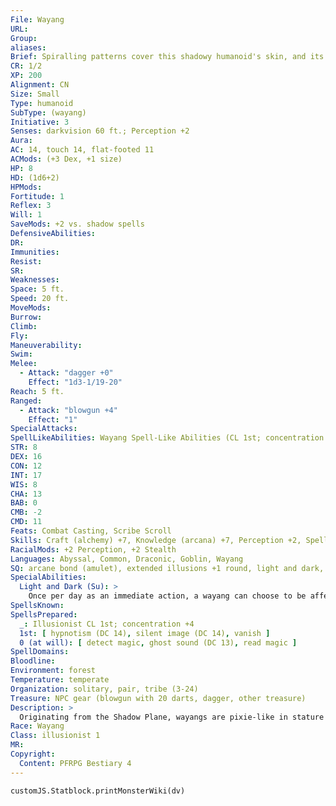 ```yaml
---
File: Wayang
URL: 
Group: 
aliases: 
Brief: Spiralling patterns cover this shadowy humanoid's skin, and its black hair trails away in wisps.
CR: 1/2
XP: 200
Alignment: CN
Size: Small
Type: humanoid
SubType: (wayang)
Initiative: 3
Senses: darkvision 60 ft.; Perception +2
Aura: 
AC: 14, touch 14, flat-footed 11
ACMods: (+3 Dex, +1 size)
HP: 8
HD: (1d6+2)
HPMods: 
Fortitude: 1
Reflex: 3
Will: 1
SaveMods: +2 vs. shadow spells
DefensiveAbilities: 
DR: 
Immunities: 
Resist: 
SR: 
Weaknesses: 
Space: 5 ft.
Speed: 20 ft.
MoveMods: 
Burrow: 
Climb: 
Fly: 
Maneuverability: 
Swim: 
Melee: 
  - Attack: "dagger +0"
    Effect: "1d3-1/19-20"
Reach: 5 ft.
Ranged: 
  - Attack: "blowgun +4"
    Effect: "1"
SpecialAttacks: 
SpellLikeAbilities: Wayang Spell-Like Abilities (CL 1st; concentration +2)  1/day-ghost sound (DC 11), pass without trace, ventriloquism (DC 12)   Arcane School Spell-Like Abilities (CL 1st; concentration +4)  6/day-blinding ray
STR: 8
DEX: 16
CON: 12
INT: 17
WIS: 8
CHA: 13
BAB: 0
CMB: -2
CMD: 11
Feats: Combat Casting, Scribe Scroll
Skills: Craft (alchemy) +7, Knowledge (arcana) +7, Perception +2, Spellcraft +7, Stealth +10
RacialMods: +2 Perception, +2 Stealth
Languages: Abyssal, Common, Draconic, Goblin, Wayang
SQ: arcane bond (amulet), extended illusions +1 round, light and dark, shadow magic
SpecialAbilities:
  Light and Dark (Su): >
    Once per day as an immediate action, a wayang can choose to be affected by positive and negative energy effects as if it were an undead creature, taking damage from positive energy and healing damage from negative energy. This ability lasts for 1 minute.
SpellsKnown: 
SpellsPrepared:
  _: Illusionist CL 1st; concentration +4
  1st: [ hypnotism (DC 14), silent image (DC 14), vanish ]
  0 (at will): [ detect magic, ghost sound (DC 13), read magic ]
SpellDomains: 
Bloodline: 
Environment: forest
Temperature: temperate
Organization: solitary, pair, tribe (3-24)
Treasure: NPC gear (blowgun with 20 darts, dagger, other treasure)
Description: >
  Originating from the Shadow Plane, wayangs are pixie-like in stature with extremely gangly limbs and skin the color of deep shadow. They follow a philosophy known as "The Dissolution," which teaches that in passing they again merge into shadow.  WAYANG CHARACTERS  Wayangs are defined by class levels-they don't have racial Hit Dice. Wayangs have the following racial traits.  +2 Dexterity, +2 Intelligence, -2 Wisdom: Wayangs are nimble and cagey, but their worldview is strange.  Small: Wayangs are Small creatures and gain a +1 size bonus to AC, a +1 size bonus on attack rolls, a -1 penalty on combat maneuver checks and to CMD, and a +4 size bonus on Stealth checks.  Slow Speed: Wayangs have a base speed of 20 feet.  Darkvision: Wayangs can see in the dark up to 60 feet.  Light and Dark (Su): See stat block above.  Lurker: Wayangs gain a +2 racial bonus on Perception and Stealth checks.  Shadow Magic: Wayangs add +1 to the save DC of shadow subschool spells they cast. Wayangs with a Charisma score of 11 or higher gain the following spell-like abilities: 1/ day-ghost sound, pass without trace, ventriloquism (caster level equals the wayang's level, saves are Charisma-based).  Shadow Resistance: Wayangs get a +2 racial bonus on saves against spells of the shadow subschool.  Languages: Wayangs begin play speaking Common and Wayang. Those with high Intelligence scores can choose from the following: any human language, Abyssal, Aklo, Draconic, Goblin, and Infernal.
Race: Wayang
Class: illusionist 1
MR: 
Copyright:
  Content: PFRPG Bestiary 4
---
```

```dataviewjs
customJS.Statblock.printMonsterWiki(dv)
```
